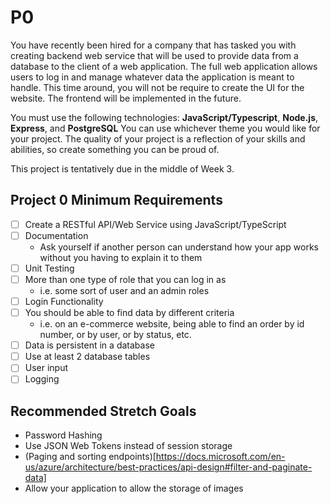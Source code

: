 # P0

You have recently been hired for a company that has tasked you with creating backend web service that will be used to provide data from a database to the client of a web application. The full web application allows users to log in and manage whatever data the application is meant to handle. This time around, you will not be require to create the UI for the website. The frontend will be implemented in the future.

You must use the following technologies: **JavaScript/Typescript**, **Node.js**, **Express**, and **PostgreSQL** You can use whichever theme you would like for your project. The quality of your project is a reflection of your skills and abilities, so create something you can be proud of. 

This project is tentatively due in the middle of Week 3.

## Project 0 Minimum Requirements
- [ ] Create a RESTful API/Web Service using JavaScript/TypeScript
- [ ] Documentation
    - Ask yourself if another person can understand how your app works without you having to explain it to them
- [ ] Unit Testing
- [ ] More than one type of role that you can log in as
    - i.e. some sort of user and an admin roles
- [ ] Login Functionality
- [ ] You should be able to find data by different criteria
    - i.e. on an e-commerce website, being able to find an order by id number, or by user, or by status, etc.
- [ ] Data is persistent in a database
- [ ] Use at least 2 database tables
- [ ] User input
- [ ] Logging

## Recommended Stretch Goals
- Password Hashing
- Use JSON Web Tokens instead of session storage
- (Paging and sorting endpoints)[https://docs.microsoft.com/en-us/azure/architecture/best-practices/api-design#filter-and-paginate-data]
- Allow your application to allow the storage of images
